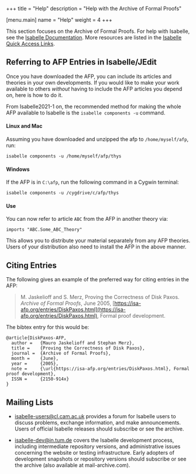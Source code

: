 +++
title = "Help"
description = "Help with the Archive of Formal Proofs"

[menu.main]
name = "Help"
weight = 4
+++

This section focuses on the Archive of Formal Proofs. For help with Isabelle, see the [Isabelle Documentation](https://isabelle.in.tum.de/documentation.html). More resources are listed in the [Isabelle Quick Access Links](https://isabelle.systems).

## Referring to AFP Entries in Isabelle/JEdit

Once you have downloaded the AFP, you can include its articles and theories in your own developments. If you would like to make your work available to others _without_ having to include the AFP articles you depend on, here is how to do it.

From Isabelle2021-1 on, the recommended method for making the whole AFP available to Isabelle is the `isabelle components -u` command.

#### Linux and Mac

Assuming you have downloaded and unzipped the afp to `/home/myself/afp`, run:

    isabelle components -u /home/myself/afp/thys

#### Windows

If the AFP is in `C:\afp`, run the following command in a Cygwin terminal:

    isabelle components -u /cygdrive/c/afp/thys

#### Use

You can now refer to article `ABC` from the AFP in another theory via:

    imports "ABC.Some_ABC_Theory"

This allows you to distribute your material separately from any AFP theories. Users of your distribution also need to install the AFP in the above manner.


## Citing Entries

The following gives an example of the preferred way for citing entries in the AFP:

> M. Jaskelioff and S. Merz, Proving the Correctness of Disk Paxos. _Archive of Formal Proofs_, June 2005, [https://isa-afp.org/entries/DiskPaxos.html](https://isa-afp.org/entries/DiskPaxos.html), Formal proof development.

The bibtex entry for this would be:

```
@article{DiskPaxos-AFP,
  author =   {Mauro Jaskelioff and Stephan Merz},
  title =    {Proving the Correctness of Disk Paxos},
  journal =  {Archive of Formal Proofs},
  month =    {June},
  year =     {2005},
  note =     {\url{https://isa-afp.org/entries/DiskPaxos.html}, Formal proof development},
  ISSN =     {2150-914x}
}
```

## Mailing Lists

* isabelle-users@cl.cam.ac.uk provides a forum for Isabelle users to discuss problems, exchange information, and make announcements. Users of official Isabelle releases should subscribe or see the archive.

* isabelle-dev@in.tum.de covers the Isabelle development process, including intermediate repository versions, and administrative issues concerning the website or testing infrastructure. Early adopters of development snapshots or repository versions should subscribe or see the archive (also available at mail-archive.com).
